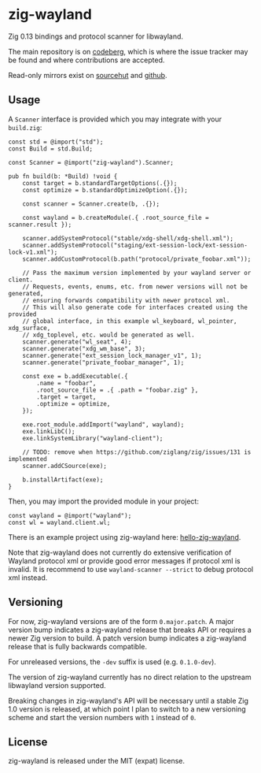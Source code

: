 # zig-wayland

Zig 0.13 bindings and protocol scanner for libwayland.

The main repository is on [codeberg](https://codeberg.org/ifreund/zig-wayland),
which is where the issue tracker may be found and where contributions are accepted.

Read-only mirrors exist on [sourcehut](https://git.sr.ht/~ifreund/zig-wayland)
and [github](https://github.com/ifreund/zig-wayland).

## Usage

A `Scanner` interface is provided which you may integrate with your `build.zig`:

```zig
const std = @import("std");
const Build = std.Build;

const Scanner = @import("zig-wayland").Scanner;

pub fn build(b: *Build) !void {
    const target = b.standardTargetOptions(.{});
    const optimize = b.standardOptimizeOption(.{});

    const scanner = Scanner.create(b, .{});

    const wayland = b.createModule(.{ .root_source_file = scanner.result });

    scanner.addSystemProtocol("stable/xdg-shell/xdg-shell.xml");
    scanner.addSystemProtocol("staging/ext-session-lock/ext-session-lock-v1.xml");
    scanner.addCustomProtocol(b.path("protocol/private_foobar.xml"));

    // Pass the maximum version implemented by your wayland server or client.
    // Requests, events, enums, etc. from newer versions will not be generated,
    // ensuring forwards compatibility with newer protocol xml.
    // This will also generate code for interfaces created using the provided
    // global interface, in this example wl_keyboard, wl_pointer, xdg_surface,
    // xdg_toplevel, etc. would be generated as well.
    scanner.generate("wl_seat", 4);
    scanner.generate("xdg_wm_base", 3);
    scanner.generate("ext_session_lock_manager_v1", 1);
    scanner.generate("private_foobar_manager", 1);

    const exe = b.addExecutable(.{
        .name = "foobar",
        .root_source_file = .{ .path = "foobar.zig" },
        .target = target,
        .optimize = optimize,
    });

    exe.root_module.addImport("wayland", wayland);
    exe.linkLibC();
    exe.linkSystemLibrary("wayland-client");

    // TODO: remove when https://github.com/ziglang/zig/issues/131 is implemented
    scanner.addCSource(exe);

    b.installArtifact(exe);
}
```

Then, you may import the provided module in your project:

```zig
const wayland = @import("wayland");
const wl = wayland.client.wl;
```

There is an example project using zig-wayland here:
[hello-zig-wayland](https://codeberg.org/ifreund/hello-zig-wayland).

Note that zig-wayland does not currently do extensive verification of Wayland
protocol xml or provide good error messages if protocol xml is invalid. It is
recommend to use `wayland-scanner --strict` to debug protocol xml instead.

## Versioning

For now, zig-wayland versions are of the form `0.major.patch`. A major version
bump indicates a zig-wayland release that breaks API or requires a newer Zig
version to build. A patch version bump indicates a zig-wayland release that is
fully backwards compatible.

For unreleased versions, the `-dev` suffix is used (e.g. `0.1.0-dev`).

The version of zig-wayland currently has no direct relation to the upstream
libwayland version supported.

Breaking changes in zig-wayland's API will be necessary until a stable Zig 1.0
version is released, at which point I plan to switch to a new versioning scheme
and start the version numbers with `1` instead of `0`.

## License

zig-wayland is released under the MIT (expat) license.
